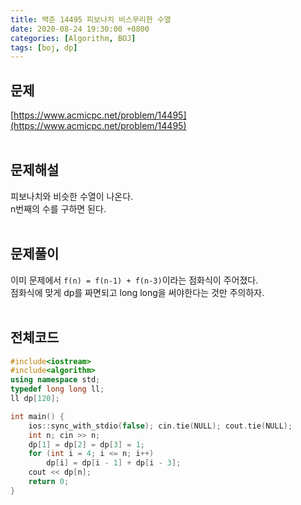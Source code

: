 ```yaml
---
title: 백준 14495 피보나치 비스무리한 수열
date: 2020-08-24 19:30:00 +0800
categories: [Algorithm, BOJ]
tags: [boj, dp]
---
```


## 문제
[https://www.acmicpc.net/problem/14495](https://www.acmicpc.net/problem/14495)  
<br>

## 문제해설  
피보나치와 비슷한 수열이 나온다.  
n번째의 수를 구하면 된다.  
<br>

## 문제풀이  
이미 문제에서 `f(n) = f(n-1) + f(n-3)`이라는 점화식이 주어졌다.  
점화식에 맞게 dp를 짜면되고 long long을 써야한다는 것만 주의하자.  
<br>


## 전체코드
```c++
#include<iostream>
#include<algorithm>
using namespace std;
typedef long long ll;
ll dp[120];

int main() {
	ios::sync_with_stdio(false); cin.tie(NULL); cout.tie(NULL);
	int n; cin >> n;
	dp[1] = dp[2] = dp[3] = 1;
	for (int i = 4; i <= n; i++) 
		dp[i] = dp[i - 1] + dp[i - 3];
	cout << dp[n];
	return 0;
}
```